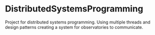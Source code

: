 # DistributedSystemsProgramming
Project for distributed systems programming. Using multiple threads and design patterns creating a system for observatories to communicate.
